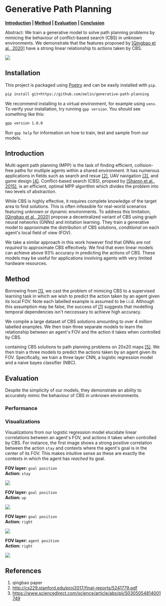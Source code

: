 # Generative Path Planning

**[Introduction](#introduction) | [Method](#method) | [Evaluation](#evaluation) | [Conclusion](#conclusion)**

Abstract: We train a generative model to solve path planning problems by mimicing the behaviour of conflict-based search (CBS) in unknown environments. We demonstrate that the features proposed by [[Qingbao et al., 2020]](#references) have a strong linear relationship to actions taken by CBS.

![](https://github.com/oelin/generative-path-planning/blob/main/images/example.gif)


## Installation

This project is packaged using [Poetry](https://python-poetry.org/) and can be easily installed with `pip`.

```sh
pip install git+https://github.com/oelin/generative-path-planning
```

We recommend installing to a virtual environment, for example using `venv`. To verify your installation, try running `gpp version`. You should see something like this:

```sh
gpp version 1.0.0
```

Run `gpp help` for information on how to train, test and sample from our models.


## Introduction

Multi-agent path planning (MPP) is the task of finding efficient, collision-free paths for mutliple agents within a shared environment. It has numerous applications in fields such as search and resue [[2]](#references), UAV navigation [[3]](#references), and game design [[4]](#references). Conflict-based search (CBS), propsed by [[Sharon et al., 2015]](#references), is an efficient, optimal MPP algorithm which divides the problem into two levels of abstraction.

While CBS is highly effective, it requires complete knowledge of the target area to find solutions. This is often infeasible for real-world scenarios featuring unknown or dynamic environments. To address this limitation, [[Qingbao et al., 2020]](#references) propose a decentralized variant of CBS using graph neural networks (GNNs) and imitation learning. They train a generative model to approximate the distribution of CBS solutions, *conditional* on each agent's local field of view (FOV).

We take a similar approach in this work however find that GNNs are *not required* to approximate CBS effecitvely. We find that even linear models can achieve above 93% accuracy in predicting the actions of CBS. These models may be useful for applications involving agents with very limited hardware resources.


## Method

Borrowing from [[1]](#references), we cast the problem of mimicing CBS to a supervised learning task in which we wish to predict the action taken by an agent given its local FOV. Note each labelled example is assumed to be i.i.d. Although this assumption may be false, the success of [[1]](#references) suggests that modelling temporal dependencies isn't neccessary to achieve high accuracy. 

We compile a large dataset of CBS solutions amounting to over 4 million labelled examples. We then train three separate models to learn the relationship between an agent's FOV and the action it takes when controlled by CBS.

containing CBS solutions to path planning problems on 20x20 maps [[5]](#references). We then train a three models to predict the actions taken by an agent given its FOV. Specifically, we train a three layer CNN, a logistic regression model and a naive bayes classifier (NBC).

## Evaluation

Despite the simplicity of our models, they demonstrate an ability to accurately mimic the behaviour of CBS in unknown environments. 

### Performance


### Visualizations 

Visualizations from our logistic regression model elucidate linear correlations between an agent's FOV, and actions it takes when controlled by CBS. For instance, the first image shows a strong positive correlation between the action `stay` and contexts where the agent's goal is in the center of its FOV. This makes intuitive sense as these are exactly the contexts in which the agent has *reached* its goal. 

**FOV layer:** `goal position`  
**Action:** `stay`

![](https://github.com/oelin/generative-path-planning/blob/main/images/features0.png)

**FOV layer:** `goal position`  
**Action:** `up`

![](https://github.com/oelin/generative-path-planning/blob/main/images/features1.png)

**FOV layer:** `goal position`  
**Action:** `right`

![](https://github.com/oelin/generative-path-planning/blob/main/images/features2.png)

**FOV layer:** `agent position`  
**Action:** `right`

![](https://github.com/oelin/generative-path-planning/blob/main/images/features3.png)



## References
1. qingbao paper
2. http://cs229.stanford.edu/proj2017/final-reports/5241779.pdf
3. https://www.sciencedirect.com/science/article/abs/pii/S0305054814001749

